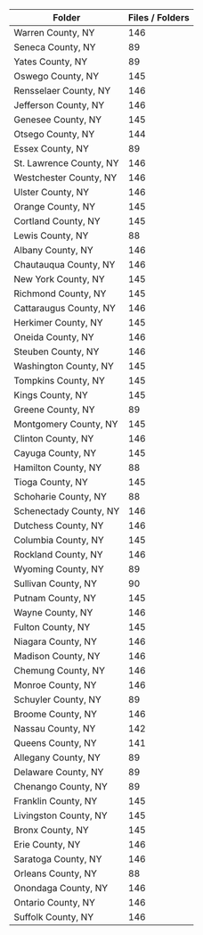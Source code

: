 | Folder                  |   Files / Folders |
|-------------------------|-------------------|
| Warren County, NY       |               146 |
| Seneca County, NY       |                89 |
| Yates County, NY        |                89 |
| Oswego County, NY       |               145 |
| Rensselaer County, NY   |               146 |
| Jefferson County, NY    |               146 |
| Genesee County, NY      |               145 |
| Otsego County, NY       |               144 |
| Essex County, NY        |                89 |
| St. Lawrence County, NY |               146 |
| Westchester County, NY  |               146 |
| Ulster County, NY       |               146 |
| Orange County, NY       |               145 |
| Cortland County, NY     |               145 |
| Lewis County, NY        |                88 |
| Albany County, NY       |               146 |
| Chautauqua County, NY   |               146 |
| New York County, NY     |               145 |
| Richmond County, NY     |               145 |
| Cattaraugus County, NY  |               146 |
| Herkimer County, NY     |               145 |
| Oneida County, NY       |               146 |
| Steuben County, NY      |               146 |
| Washington County, NY   |               145 |
| Tompkins County, NY     |               145 |
| Kings County, NY        |               145 |
| Greene County, NY       |                89 |
| Montgomery County, NY   |               145 |
| Clinton County, NY      |               146 |
| Cayuga County, NY       |               145 |
| Hamilton County, NY     |                88 |
| Tioga County, NY        |               145 |
| Schoharie County, NY    |                88 |
| Schenectady County, NY  |               146 |
| Dutchess County, NY     |               146 |
| Columbia County, NY     |               145 |
| Rockland County, NY     |               146 |
| Wyoming County, NY      |                89 |
| Sullivan County, NY     |                90 |
| Putnam County, NY       |               145 |
| Wayne County, NY        |               146 |
| Fulton County, NY       |               145 |
| Niagara County, NY      |               146 |
| Madison County, NY      |               146 |
| Chemung County, NY      |               146 |
| Monroe County, NY       |               146 |
| Schuyler County, NY     |                89 |
| Broome County, NY       |               146 |
| Nassau County, NY       |               142 |
| Queens County, NY       |               141 |
| Allegany County, NY     |                89 |
| Delaware County, NY     |                89 |
| Chenango County, NY     |                89 |
| Franklin County, NY     |               145 |
| Livingston County, NY   |               145 |
| Bronx County, NY        |               145 |
| Erie County, NY         |               146 |
| Saratoga County, NY     |               146 |
| Orleans County, NY      |                88 |
| Onondaga County, NY     |               146 |
| Ontario County, NY      |               146 |
| Suffolk County, NY      |               146 |